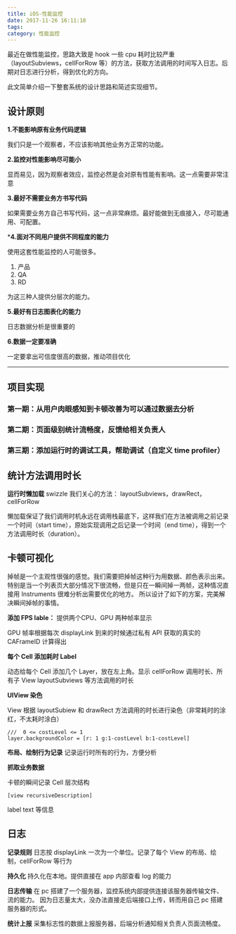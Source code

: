 ```yaml
---
title: iOS-性能监控
date: 2017-11-26 16:11:18
tags:
category: 性能监控
---
```


最近在做性能监控，思路大致是 hook 一些 cpu 耗时比较严重（layoutSubviews，cellForRow 等）的方法，获取方法调用的时间写入日志。后期对日志进行分析，得到优化的方向。

此文简单介绍一下整套系统的设计思路和简述实现细节。

## 设计原则

**1.不能影响原有业务代码逻辑**

我们只是一个观察者，不应该影响其他业务方正常的功能。

**2.监控对性能影响尽可能小**

显而易见，因为观察者效应，监控必然是会对原有性能有影响。这一点需要非常注意

**3.最好不需要业务方书写代码**

如果需要业务方自己书写代码，这一点非常麻烦。最好能做到无痕接入，尽可能通用、可配置。

***4.面对不同用户提供不同程度的能力**

使用这套性能监控的人可能很多。
<!-- more --> 
1. 产品
1. QA
1. RD

为这三种人提供分层次的能力。

**5.最好有日志图表化的能力**

日志数据分析是很重要的

**6.数据一定要准确**

一定要拿出可信度很高的数据，推动项目优化

---

## 项目实现

### 第一期：从用户肉眼感知到卡顿改善为可以通过数据去分析

### 第二期：页面级别统计流畅度，反馈给相关负责人

### 第三期：添加运行时的调试工具，帮助调试（自定义 time profiler）


## 统计方法调用时长

**运行时懒加载** swizzle 我们关心的方法： layoutSubviews，drawRect，cellForRow

懒加载保证了我们调用时机永远在调用栈最底下，这样我们在方法被调用之前记录一个时间（start time），原始实现调用之后记录一个时间（end time），得到一个方法调用时长（duration）。

## 卡顿可视化

掉帧是一个主观性很强的感觉。我们需要把掉帧这种行为用数据、颜色表示出来。
特别是当一个列表页大部分情况下很流畅，但是只在一瞬间掉一两帧，这种情况直接用 Instruments 很难分析出需要优化的地方。
所以设计了如下的方案，完美解决瞬间掉帧的事情。

**添加 FPS lable：** 提供两个CPU、GPU 两种帧率显示

GPU 帧率根据每次 displayLink 到来的时候通过私有 API 获取的真实的 CAFrameID 计算得出

**每个 Cell 添加耗时 Label**

动态给每个 Cell 添加几个 Layer，放在左上角。显示 cellForRow 调用时长、所有子 View layoutSubviews 等方法调用的时长

**UIView 染色**

View 根据 layoutSubiew 和 drawRect 方法调用的时长进行染色（非常耗时的涂红，不太耗时涂白）

    ///  0 <= costLevel <= 1
    layer.backgroundColor = [r: 1 g:1-costLevel b:1-costLevel]

**布局、绘制行为记录**
记录运行时所有的行为，方便分析

**抓取业务数据**

卡顿的瞬间记录 Cell 层次结构 

    [view recursiveDescription]

label text 等信息


## 日志

**记录规则**
日志按 displayLink 一次为一个单位。记录了每个 View 的布局、绘制，cellForRow 等行为

**持久化**
持久化在本地。提供直接在 app 内部查看 log 的能力

**日志传输** 在 pc 搭建了一个服务器，监控系统内部提供连接该服务器传输文件、流的能力。
因为日志量太大，没办法直接走后端接口上传，转而用自己 pc 搭建服务器的形式。

**统计上报**
采集标志性的数据上报服务器，后端分析通知相关负责人页面流畅度。

